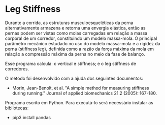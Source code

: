 # Leg Stiffness

Durante a corrida, as estruturas musculoesqueléticas da perna alternativamente armazena e retorna uma envergia elástica, então as pernas podem ser vistas como molas carregadas em relação a massa corporal de um corredor, constituindo um modelo massa-mola. O principal parâmetro mecânico estudado no uso do modelo massa-mola e a rigidez da perna (stiffness leg), definida como a razão da força máxima da mola em relação a compressão máxima da perna no meio da fase de balanço.

Esse programa calcula: o vertical e stiffness; e o leg stiffness de corredores.

O método foi desenvolvido com a ajuda dos seguintes documentos:
<ul>
  <li>Morin, Jean-Benoît, et al. "A simple method for measuring stiffness during running." Journal of applied biomechanics 21.2 (2005): 167-180.</li>  
</ul>

Programa escrito em Python. Para executá-lo será necessário instalar as bibliotecas:
<ul>
  <li>pip3 install pandas</li>
</ul>
